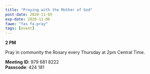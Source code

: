 ```yaml
---
title: "Praying with the Mother of God"
post-date: 2020-11-05
exp-date: 2020-11-06
fawe: "fas fa-pray"
tags: [event]
---
```

**2 PM**

Pray in community the Rosary every Thursday at 2pm Central Time.

<b>Meeting ID</b>: 979 681 8222
<br>
<b>Passcode</b>: 424 181